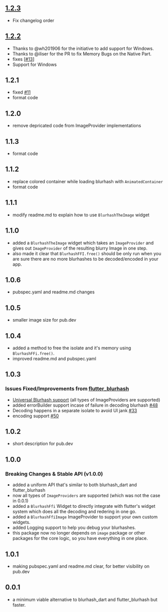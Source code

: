 ## [1.2.3](https://github.com/folksable/blurhash_ffi/tree/709e0c6ed1f6e9e96000adb2dae643e400fe76d4)
  * Fix changelog order

## [1.2.2](https://github.com/folksable/blurhash_ffi/tree/709e0c6ed1f6e9e96000adb2dae643e400fe76d4)
  * Thanks to @wh201906 for the initiative to add support for Windows.
  * Thanks to @iliser for the PR to fix Memory Bugs on the Native Part.
  * fixes [[#13](https://github.com/folksable/blurhash_ffi/issues/13)]
  * Support for Windows

## 1.2.1
  * fixed [#11](https://github.com/folksable/blurhash_ffi/issues/11)
  * format code

## 1.2.0
  * remove depricated code from ImageProvider implementations

## 1.1.3
  * format code

## 1.1.2
  * replace colored container while loading blurhash with `AnimatedContainer`
  * format code


## 1.1.1
  * modify readme.md to explain how to use `BlurhashTheImage` widget

## 1.1.0
  * added a `BlurhashTheImage` widget which takes an `ImageProvider` and gives out `ImageProvider` of the resulting blurry Image in one step.
  * also made it clear that `BlurhashFFI.free()` should be only run when you are sure there are no more blurhashes to be decoded/encoded in your app.

## 1.0.6
  * pubspec.yaml and readme.md changes

## 1.0.5
  * smaller image size for pub.dev

## 1.0.4
  * added a method to free the isolate and it's memory using `BlurhashFFi.free()`.
  * improved readme.md and pubspec.yaml

## 1.0.3
  ### Issues Fixed/Improvements from [flutter_blurhash](https://github.com/fluttercommunity/flutter_blurhash/)
  * [Universal Blurhash support](https://github.com/fluttercommunity/flutter_blurhash/issues/51) (all types of ImageProviders are supported) 
  * added errorBuilder support incase of failure in decoding blurhash [#48](https://github.com/fluttercommunity/flutter_blurhash/issues/48)
  * Decoding happens in a separate isolate to avoid UI jank [#33](https://github.com/fluttercommunity/flutter_blurhash/issues/33)
  * encoding support [#50](https://github.com/fluttercommunity/flutter_blurhash/issues/50)

## 1.0.2
 * short description for pub.dev

## 1.0.0
  ### Breaking Changes & Stable API (v1.0.0)
  * added a uniform API that's similar to both blurhash_dart and flutter_blurhash
  * now all types of `ImageProviders` are supported (which was not the case in 0.0.1)
  * added a `BlurhashFfi` Widget to directly integrate with flutter's widget system which does all the decoding and redering in one go.
  * added a `BlurhashFfiImage` ImageProvider to support your own custom widgets. 
  * added Logging support to help you debug your blurhashes.
  * this package now no longer depends on `image` package or other packages for the core logic, so you have everything in one place.

## 1.0.1
 * making pubspec.yaml and readme.md clear, for better visibility on pub.dev

## 0.0.1
 * a minimum viable alternative to blurhash_dart and flutter_blurhash but faster.
